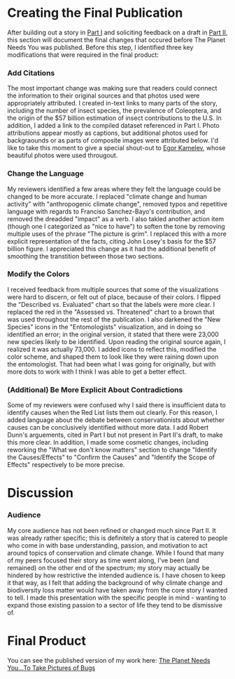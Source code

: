 # Creating the Final Publication

After building out a story in <a href = "https://adorseyt.github.io/Dorsey-Tyler-Portfolio/FinalProject.html">Part I</a> and soliciting feedback on a draft in <a href="https://adorseyt.github.io/Dorsey-Tyler-Portfolio/FinalProject2.html">Part II</a>, this section will document the final changes that occured before The Planet Needs You was published. Before this step, I identified three key modifications that were required in the final product:

### Add Citations
The most important change was making sure that readers could connect the information to their original sources and that photos used were appropriately attributed. I created in-text links to many parts of the story, including the number of insect species, the prevalence of Coleoptera, and the origin of the $57 billion estimation of insect contributions to the U.S. In addition, I added a link to the compiled dataset referenced in Part I. Photo attributions appear mostly as captions, but additional photos used for backgraounds or as parts of composite images were attributed below. I'd like to take this moment to give a special shout-out to <a href = "https://www.pexels.com/@ekamelev?utm_content=attributionCopyText&utm_medium=referral&utm_source=pexels">Egor Kamelev</a>, whose beautiful photos were used througout.

### Change the Language
My reviewers identified a few areas where they felt the language could be changed to be more accurate. I replaced "climate change and human activity" with "anthropogenic climate change", removed typos and repetitive language with regards to Franciso Sanchez-Bayo's contribution, and removed the dreadded "impact" as a verb. I also takled another action item (though one I categorized as "nice to have") to soften the tone by removing multiple uses of the phrase "The picture is grim". I replaced this with a more explicit representation of the facts, citing John Losey's basis for the $57 billion figure. I appreciated this change as it had the additional benefit of smoothing the transtition between those two sections.

### Modify the Colors
I received feedback from multiple sources that some of the visualizations were hard to discern, or felt out of place, because of their colors. I flipped the "Described vs. Evaluated" chart so that the labels were more clear. I replaced the red in the "Assessed vs. Threatened" chart to a brown that was used throughout the rest of the publication. I also darkened the "New Species" icons in the "Entomologists" visualization, and in doing so identified an error; in the original version, it stated that there were 23,000 new species likely to be identified. Upon reading the original source again, I realized it was actually 73,000. I added icons to reflect this, modified the color scheme, and shaped them to look like they were raining down upon the entomologist. That had been what I was going for originally, but with more dots to work with I think I was able to get a better effect.

### (Additional) Be More Explicit About Contradictions
Some of my reviewers were confused why I said there is insufficient data to identify causes when the Red List lists them out clearly. For this reason, I added language about the debate between conservationists about whether causes can be conclusively identified without more data. I add Robert Dunn's arguements, cited in Part I but not present in Part II's draft, to make this more clear. In addition, I made some cosmetic changes, including reworking the "What we don't know matters" section to change "Identify the Causes/Effects" to "Confirm the Causes" and "Identify the Scope of Effects" respectively to be more precise.

# Discussion

### Audience
My core audience has not been refined or changed much since Part II. It was already rather specific; this is definitely a story that is catered to people who come in with base understanding, passion, and motivation to act around topics of conservation and climate change. While I found that many of my peers focused their story as time went along, I've been (and remained) on the other end of the spectrum; my story may actually be hindered by how restrictive the intended audience is. I have chosen to keep it that way, as I felt that adding the background of why climate change and biodiversity loss matter would have taken away from the core story I wanted to tell. I made this presentation with the specific people in mind - wanting to expand those existing passion to a sector of life they tend to be dismissive of. 

# Final Product
You can see the published version of my work here: <a href="https://carnegiemellon.shorthandstories.com/the-planet-needs-you/index.html">The Planet Needs You...To Take Pictures of Bugs</a>
